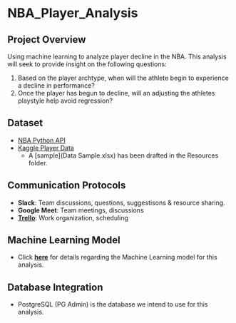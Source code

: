 # NBA_Player_Analysis

## Project Overview

Using machine learning to analyze player decline in the NBA. This analysis will seek to provide insight on the following questions:

1. Based on the player archtype, when will the athlete begin to experience a decline in performance?
2. Once the player has begun to decline, will an adjusting the athletes playstyle help avoid regression?

## Dataset

- [NBA Python API](https://pypi.org/project/nba-api/)
- [Kaggle Player Data](https://www.kaggle.com/drgilermo/nba-players-stats?select=player_data.csv)
  - A [sample](Data Sample.xlsx) has been drafted in the Resources folder.

## Communication Protocols

- **Slack**: Team discussions, questions, suggestisons & resource sharing.
- **Google Meet**: Team meetings, discussions
- **[Trello](https://trello.com/b/bpUG9Aoh/final-project-nba)**: Work organization, scheduling

## Machine Learning Model

- Click [**here**](ML/README.md) for details regarding the Machine Learning model for this analysis.

## Database Integration 
- PostgreSQL (PG Admin) is the database we intend to use for this analysis.

